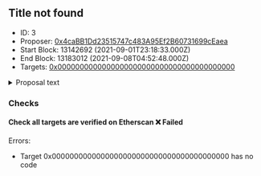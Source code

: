 ## Title not found
- ID: 3
- Proposer: [0x4caBB1Dd23515747c483A95Ef2B60731699cEaea](https://etherscan.io/address/0x4caBB1Dd23515747c483A95Ef2B60731699cEaea)
- Start Block: 13142692 (2021-09-01T23:18:33.000Z)
- End Block: 13183012 (2021-09-08T04:52:48.000Z)
- Targets: [0x0000000000000000000000000000000000000000](https://etherscan.io/address/0x0000000000000000000000000000000000000000#code)

<details>
  <summary>Proposal text</summary>

> ""
</details>

### Checks
#### Check all targets are verified on Etherscan ❌ Failed
  
Errors:
- Target 0x0000000000000000000000000000000000000000 has no code




